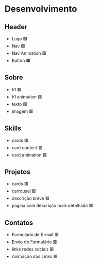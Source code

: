 # Desenvolvimento

## Header 
* Logo 🟩
* Nav 🟩
* Nav Animation 🟩
* Button 🟧

## Sobre
* h1 🟥
* h1 animation 🟥
* texto 🟥
* imagem 🟥

## Skills
* cards 🟥
* card content 🟥
* card animation 🟥

## Projetos
* cards 🟥
* carrousel  🟥
* descrição breve 🟥
* pagina com descrição mais detalhada 🟥

## Contatos
* Formulário de E-mail 🟥
* Envio do Formulário 🟥
* links redes sociais 🟥
* Animação dos Links 🟥